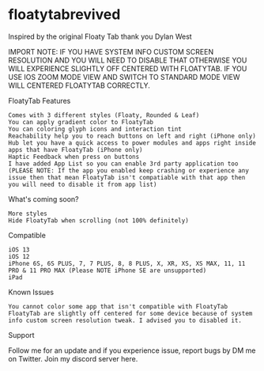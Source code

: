# floatytabrevived

Inspired by the original Floaty Tab thank you Dylan West

IMPORT NOTE: IF YOU HAVE SYSTEM INFO CUSTOM SCREEN RESOLUTION AND YOU WILL NEED TO DISABLE THAT OTHERWISE YOU WILL EXPERIENCE SLIGHTLY OFF CENTERED WITH FLOATYTAB. IF YOU USE IOS ZOOM MODE VIEW AND SWITCH TO STANDARD MODE VIEW WILL CENTERED FLOATYTAB CORRECTLY.

FloatyTab Features

    Comes with 3 different styles (Floaty, Rounded & Leaf)
    You can apply gradient color to FloatyTab
    You can coloring glyph icons and interaction tint
    Reachability help you to reach buttons on left and right (iPhone only)
    Hub let you have a quick access to power modules and apps right inside apps that have FloatyTab (iPhone only)
    Haptic Feedback when press on buttons
    I have added App List so you can enable 3rd party application too (PLEASE NOTE: If the app you enabled keep crashing or experience any issue then that mean FloatyTab isn't compatiable with that app then you will need to disable it from app list)

What's coming soon?

    More styles
    Hide FloatyTab when scrolling (not 100% definitely)

Compatible

    iOS 13
    iOS 12
    iPhone 6S, 6S PLUS, 7, 7 PLUS, 8, 8 PLUS, X, XR, XS, XS MAX, 11, 11 PRO & 11 PRO MAX (Please NOTE iPhone SE are unsupported)
    iPad 

Known Issues

    You cannot color some app that isn't compatible with FloatyTab
    FloatyTab are slightly off centered for some device because of system info custom screen resolution tweak. I advised you to disabled it.

Support

Follow me for an update and if you experience issue, report bugs by DM me on Twitter. Join my discord server here.
